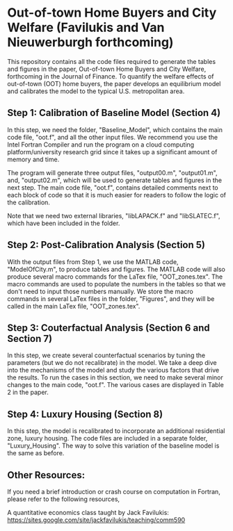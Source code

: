 <p style='text-align: justify;'>

# Out-of-town Home Buyers and City Welfare (Favilukis and Van Nieuwerburgh forthcoming)
This repository contains all the code files required to generate the tables and figures in the paper, Out-of-town Home Buyers and City Welfare, forthcoming in the Journal of Finance. To quantify the welfare effects of out-of-town (OOT) home buyers, the paper develops an equilibrium model and calibrates the model to the typical U.S. metropolitan area. 

## Step 1: Calibration of Baseline Model (Section 4)
In this step, we need the folder, "Baseline_Model", which contains the main code file, "oot.f", and all the other input files. We recommend you use the Intel Fortran Compiler and run the program on a cloud computing platform/university research grid since it takes up a significant amount of memory and time. 

The program will generate three output files, "output00.m", "output01.m", and, "output02.m", which will be used to generate tables and figures in the next step. The main code file, "oot.f", contains detailed comments next to each block of code so that it is much easier for readers to follow the logic of the calibration. 

Note that we need two external libraries, "libLAPACK.f" and "libSLATEC.f", which have been included in the folder.

## Step 2: Post-Calibration Analysis (Section 5)
With the output files from Step 1, we use the MATLAB code, "ModelOfCity.m", to produce tables and figures. The MATLAB code will also produce several macro commands for the LaTex file, "OOT_zones.tex". The macro commands are used to populate the numbers in the tables so that we don't need to input those numbers manually. We store the macro commands in several LaTex files in the folder, "Figures", and they will be called in the main LaTex file, "OOT_zones.tex".

## Step 3: Couterfactual Analysis (Section 6 and Section 7)
In this step, we create several counterfactual scenarios by tuning the parameters (but we do not recalibrate) in the model. We take a deep dive into the mechanisms of the model and study the various factors that drive the results. To run the cases in this section, we need to make several minor changes to the main code, "oot.f". The various cases are displayed in Table 2 in the paper. 

## Step 4: Luxury Housing (Section 8)
In this step, the model is recalibrated to incorporate an additional residential zone, luxury housing. The code files are included in a separate folder, "Luxury_Housing". The way to solve this variation of the baseline model is the same as before. 

## Other Resources:
If you need a brief introduction or crash course on computation in Fortran, please refer to the following resources, 

A quantitative economics class taught by Jack Favilukis: https://sites.google.com/site/jackfavilukis/teaching/comm590

</p>

